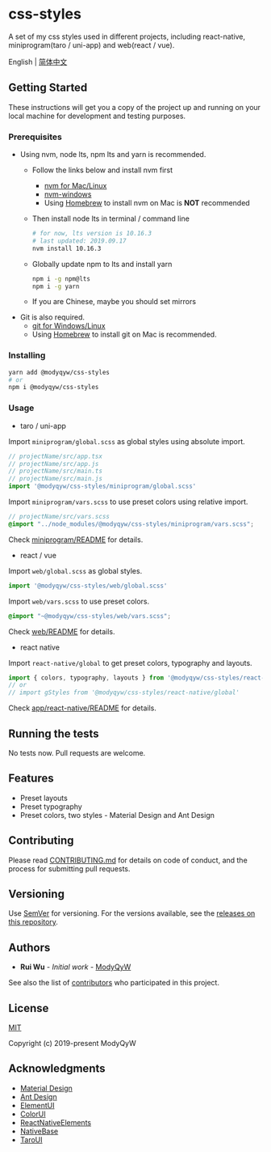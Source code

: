 # css-styles

A set of my css styles used in different projects, including react-native, miniprogram(taro / uni-app) and web(react / vue).

English | [简体中文](README.CN.md)

## Getting Started

These instructions will get you a copy of the project up and running on your local machine for development and testing purposes.

### Prerequisites

- Using nvm, node lts, npm lts and yarn is recommended.
  - Follow the links below and install nvm first
    - [nvm for Mac/Linux](https://github.com/nvm-sh/nvm)
    - [nvm-windows](https://github.com/coreybutler/nvm-windows)
    - Using [Homebrew](https://brew.sh/) to install nvm on Mac is **NOT** recommended
  - Then install node lts in terminal / command line

    ```sh
    # for now, lts version is 10.16.3
    # last updated: 2019.09.17
    nvm install 10.16.3
    ```

  - Globally update npm to lts and install yarn

    ```sh
    npm i -g npm@lts
    npm i -g yarn
    ```

  - If you are Chinese, maybe you should set mirrors
- Git is also required.
  - [git for Windows/Linux](https://git-scm.com/downloads)
  - Using [Homebrew](https://brew.sh/) to install git on Mac is recommended.

### Installing

```sh
yarn add @modyqyw/css-styles
# or
npm i @modyqyw/css-styles
```

### Usage

- taro / uni-app

Import `miniprogram/global.scss` as global styles using absolute import.

```js
// projectName/src/app.tsx
// projectName/src/app.js
// projectName/src/main.ts
// projectName/src/main.js
import '@modyqyw/css-styles/miniprogram/global.scss'
```

Import `miniprogram/vars.scss` to use preset colors using relative import.

```scss
// projectName/src/vars.scss
@import "../node_modules/@modyqyw/css-styles/miniprogram/vars.scss";
```

Check [miniprogram/README](./miniprogram/README.md) for details.

- react / vue

Import `web/global.scss` as global styles.

```js
import '@modyqyw/css-styles/web/global.scss'
```

Import `web/vars.scss` to use preset colors.

```scss
@import "~@modyqyw/css-styles/web/vars.scss";
```

Check [web/README](./web/README.md) for details.

- react native

Import `react-native/global` to get preset colors, typography and layouts.

```js
import { colors, typography, layouts } from '@modyqyw/css-styles/react-native/global'
// or
// import gStyles from '@modyqyw/css-styles/react-native/global'
```

Check [app/react-native/README](./react-native/README.md) for details.

## Running the tests

No tests now. Pull requests are welcome.

## Features

- Preset layouts
- Preset typography
- Preset colors, two styles - Material Design and Ant Design

## Contributing

Please read [CONTRIBUTING.md](./CONTRIBUTING.md) for details on code of conduct, and the process for submitting pull requests.

## Versioning

Use [SemVer](http://semver.org/) for versioning. For the versions available, see the [releases on this repository](https://github.com/ModyQyW/css-styles/releases).

## Authors

- **Rui Wu** - *Initial work* - [ModyQyW](https://github.com/ModyQyW)

See also the list of [contributors](https://github.com/ModyQyW/css-styles/contributors) who participated in this project.

## License

[MIT](./LICENSE)

Copyright (c) 2019-present ModyQyW

## Acknowledgments

- [Material Design](https://material.io/)
- [Ant Design](https://ant.design/)
- [ElementUI](https://element.eleme.io/)
- [ColorUI](https://www.color-ui.com/)
- [ReactNativeElements](https://react-native-training.github.io/react-native-elements/)
- [NativeBase](https://nativebase.io/)
- [TaroUI](https://taro-ui.aotu.io/#/)
